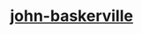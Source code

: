 # [john-baskerville](https://github.com/loisgordon/john-baskerville/blob/master/john-baskerville.html)